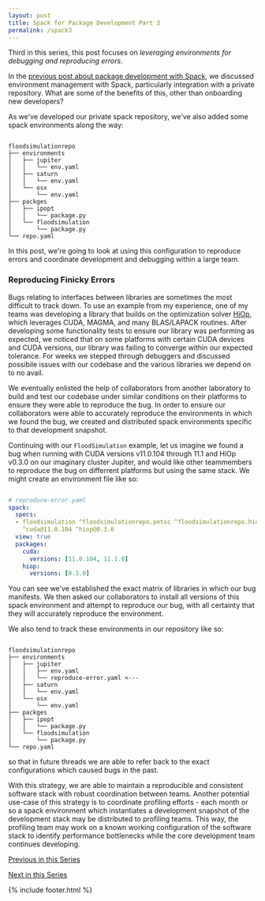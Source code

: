 ```yaml
---
layout: post
title: Spack for Package Development Part 3
permalink: /spack3
---
```


Third in this series, this post focuses on *leveraging environments for debugging and reproducing errors*.

In the [previous post about package development with Spack](/spack2), we discussed environment management with Spack, particularly integration with a private repository.
What are some of the benefits of this, other than onboarding new developers?

As we've developed our private spack repository, we've also added some spack environments along the way:

```

floodsimulationrepo
├── environments
│   ├── jupiter
│   │   └── env.yaml
│   ├── saturn
│   │   └── env.yaml
│   └── osx
│       └── env.yaml
├── packges
│   ├── ipopt
│   │   └── package.py
│   └── floodsimulation
│       └── package.py
└── repo.yaml

```

In this post, we're going to look at using this configuration to reproduce errors and coordinate development and debugging within a large team.

### Reproducing Finicky Errors

Bugs relating to interfaces between libraries are sometimes the most difficult to track down.
To use an example from my experience, one of my teams was developing a library that builds on the optimization solver [HiOp](https://github.com/LLNL/hiop), which leverages CUDA, MAGMA, and many BLAS/LAPACK routines.
After developing some functionality tests to ensure our library was performing as expected, we noticed that on some platforms with certain CUDA devices and CUDA versions, our library was failing to converge within our expected tolerance.
For weeks we stepped through debuggers and discussed possibile issues with our codebase and the various libraries we depend on to no avail.

We eventually enlisted the help of collaborators from another laboratory to build and test our codebase under similar conditions on their platforms to ensure they were able to reproduce the bug.
In order to ensure our collaborators were able to accurately reproduce the environments in which we found the bug, we created and distributed spack environments specific to that development snapshot.

Continuing with our `FloodSimulation` example, let us imagine we found a bug when running with CUDA versions v11.0.104 through 11.1 and HiOp v0.3.0 on our imaginary cluster Jupiter, and would like other teammembers to reproduce the bug on differrent platforms but using the same stack.
We might create an environment file like so:

```yaml

# reproduce-error.yaml
spack:
  specs:
  - floodsimulation ^floodsimulationrepo.petsc ^floodsimulationrepo.hiop
    ^cuda@11.0.104 ^hiop@0.3.0
  view: true
  packages:
    cuda:
      versions: [11.0.104, 11.1.0]
    hiop:
      versions: [0.3.0]

```

You can see we've established the exact matrix of libraries in which our bug manifests.
We then asked our collaborators to install all versions of this spack environment and attempt to reproduce our bug, with all certainty that they will accurately reproduce the environment.

We also tend to track these environments in our repository like so:

```

floodsimulationrepo
├── environments
│   ├── jupiter
│   │   ├── env.yaml
│   │   └── reproduce-error.yaml <---
│   ├── saturn
│   │   └── env.yaml
│   └── osx
│       └── env.yaml
├── packges
│   ├── ipopt
│   │   └── package.py
│   └── floodsimulation
│       └── package.py
└── repo.yaml

```

so that in future threads we are able to refer back to the exact configurations which caused bugs in the past.

With this strategy, we are able to maintain a reproducible and consistent software stack with robust coordination between teams.
Another potential use-case of this strategy is to coordinate profiling efforts - each month or so a spack environment which instantiates a development snapshot of the development stack may be distributed to profiling teams.
This way, the profiling team may work on a known working configuration of the software stack to identify performance bottlenecks while the core development team continues developing.

[Previous in this Series](/spack2)

[Next in this Series](/spack4)

{% include footer.html %}
